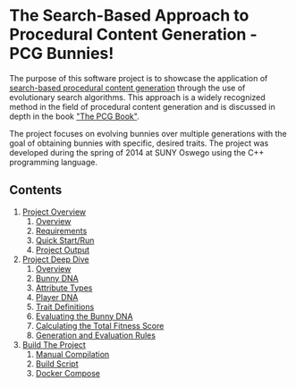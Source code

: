 # The Search-Based Approach to Procedural Content Generation - PCG Bunnies!
 
 The purpose of this software project is to showcase the application of <a href="http://pcgbook.com/wp-content/uploads/chapter02.pdf" target="_blank">search-based procedural content generation</a> through the use of evolutionary search algorithms. This approach is a widely recognized method in the field of procedural content generation and is discussed in depth in the book <a href="https://pcgbook.com" target="_blank">"The PCG Book"</a>.

The project focuses on evolving bunnies over multiple generations with the goal of obtaining bunnies with specific, desired traits. The project was developed during the spring of 2014 at SUNY Oswego using the C++ programming language.
 
## Contents
1. [Project Overview](overview/)
    1. [Overview](overview/#overview)
    1. [Requirements](overview/#requirements)
    1. [Quick Start/Run](overview/#quick-startrun)
    1. [Project Output](overview/#project-output)
4. [Project Deep Dive](deep-dive/)
    1. [Overview](deep-dive/#overview)
    1. [Bunny DNA](deep-dive/#bunny-dna)
    2. [Attribute Types](deep-dive/#attribute-types)
    3. [Player DNA](deep-dive/#player-dna)
    4. [Trait Definitions](deep-dive/#trait-definitions)
    5. [Evaluating the Bunny DNA](deep-dive/#evaluating-the-bunny-dna)
    6. [Calculating the Total Fitness Score](deep-dive/#calculating-the-total-fitness-score)
    7. [Generation and Evaluation Rules](deep-dive/#generation-and-evaluation-rules)
5. [Build The Project](build/)
    1. [Manual Compilation](build/#manual-compilation)
    2. [Build Script](build/#compile-via-build-script)
    3. [Docker Compose](build/#compile-via-docker-compose)
 